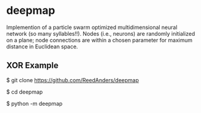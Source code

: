 # deepmap

Implemention of a particle swarm optimized multidimensional neural network (so many syllables!!). 
Nodes (i.e., neurons) are randomly initialized on a plane; node connections are within a 
chosen parameter for maximum distance in Euclidean space. 

## XOR Example
$ git clone https://github.com/ReedAnders/deepmap

$ cd deepmap

$ python -m deepmap 
